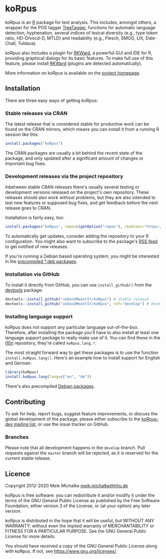# koRpus

koRpus is an [R](https://www.r-project.org/) package for text analysis. This includes, amongst others,
a wrapper for the POS tagger [TreeTagger](https://www.cis.uni-muenchen.de/~schmid/tools/TreeTagger/),
functions for automatic language detection, hyphenation, several indices of lexical diversity
(e.g., type token ratio, HD-D/vocd-D, MTLD) and readability (e.g., Flesch, SMOG, LIX, Dale-Chall, Tuldava).

koRpus also includes a plugin for [RKWard](https://rkward.kde.org), a powerful GUI and
IDE for R, providing graphical dialogs for its basic features. To make full use of this feature,
please install [RKWard](https://rkward.kde.org) (plugins are detected automatically).

More information on koRpus is available on the [project homepage](https://reaktanz.de/?c=hacking&s=koRpus).

## Installation

There are three easy ways of getting koRpus:

### Stable releases via CRAN

The latest release that is considered stable for productive work can be found on the CRAN mirrors, which
means you can install it from a running R session like this:

```r
install.packages("koRpus")
```

The CRAN packages are usually a bit behind the recent state of the package, and only updated after a
significant amount of changes or important bug fixes.

### Development releases via the project repository

Inbetween stable CRAN releases there's usually several testing or development versions released on the project's
own repository. These releases should also work without problems, but they are also intended to test new features
or supposed bug fixes, and get feedback before the next release goes to CRAN.

Installation is fairly easy, too:

```r
install.packages("koRpus", repo=c(getOption("repos"), reaktanz="https://reaktanz.de/R"))
```

To automatically get updates, consider adding the repository to your R configuration.  You might also
want to subscribe to the package's [RSS feed](https://reaktanz.de/R/pckg/koRpus/RSS.xml) to get notified of new releases.

If you're running a Debian based operating system, you might be interested in the
[precompiled *.deb packages](https://reaktanz.de/R/pckg/koRpus/deb_repo.html).

### Installation via GitHub

To install it directly from GitHub, you can use `install_github()` from the [devtools](https://github.com/r-lib/devtools) package:

```r
devtools::install_github("unDocUMeantIt/koRpus") # stable release
devtools::install_github("unDocUMeantIt/koRpus", ref="develop") # development release
```

### Installing language support

koRpus does not support any particular language out-of-the-box. Therefore, after installing the package you'll have
to also install at least one language support package to really make use of it.
You can find these in the [l10n](https://undocumeantit.github.io/repos/) repository, they're called `koRpus.lang.*`.

The most straight forward way to get these packages is to use the function `install.koRpus.lang()`.
Here's an example how to install support for English and German:

```r
library(koRpus)
install.koRpus.lang(lang=c("en", "de"))
```

There's also precompiled [Debian packages](https://undocumeantit.github.io/repos/l10n/pckg/koRpus.lang.en/deb_repo.html).

## Contributing

To ask for help, report bugs, suggest feature improvements, or discuss the global
development of the package, please either subscribe to the
[koRpus-dev mailing list](https://korpusml.reaktanz.de), or
use the issue tracker on GitHub.

### Branches

Please note that all development happens in the `develop` branch. Pull requests against the `master`
branch will be rejected, as it is reserved for the current stable release.

## Licence

Copyright 2012-2020 Meik Michalke <meik.michalke@hhu.de>

koRpus is free software: you can redistribute it and/or modify
it under the terms of the GNU General Public License as published by
the Free Software Foundation, either version 3 of the License, or
(at your option) any later version.

koRpus is distributed in the hope that it will be useful,
but WITHOUT ANY WARRANTY; without even the implied warranty of
MERCHANTABILITY or FITNESS FOR A PARTICULAR PURPOSE.  See the
GNU General Public License for more details.

You should have received a copy of the GNU General Public License
along with koRpus.  If not, see <https://www.gnu.org/licenses/>.
